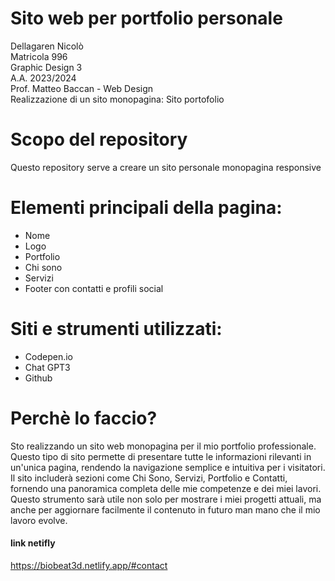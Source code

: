 # Sito web per portfolio personale
Dellagaren Nicolò    
Matricola 996    
Graphic Design 3   
A.A. 2023/2024    
Prof. Matteo Baccan - Web Design    
Realizzazione di un sito monopagina: Sito portofolio
  

# Scopo del repository  
Questo repository serve a creare un sito personale monopagina responsive  

# Elementi principali della pagina:    
- Nome  
- Logo  
- Portfolio
- Chi sono
- Servizi  
- Footer con contatti e profili social 
  
# Siti e strumenti utilizzati:  
- Codepen.io  
- Chat GPT3  
- Github 
   


# Perchè lo faccio?  
Sto realizzando un sito web monopagina per il mio portfolio professionale. Questo tipo di sito permette di presentare tutte le informazioni rilevanti in un'unica pagina, rendendo la navigazione semplice e intuitiva per i visitatori. Il sito includerà sezioni come Chi Sono, Servizi, Portfolio e Contatti, fornendo una panoramica completa delle mie competenze e dei miei lavori. Questo strumento sarà utile non solo per mostrare i miei progetti attuali, ma anche per aggiornare facilmente il contenuto in futuro man mano che il mio lavoro evolve.

#### link netifly  
https://biobeat3d.netlify.app/#contact  
